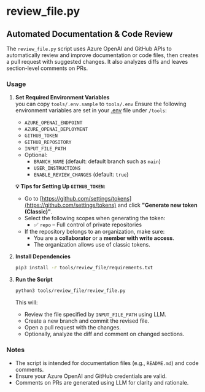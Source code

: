 # review_file.py

## Automated Documentation & Code Review

The `review_file.py` script uses Azure OpenAI and GitHub APIs to automatically review and improve documentation or code files, then creates a pull request with suggested changes. It also analyzes diffs and leaves section-level comments on PRs.

### Usage

1. **Set Required Environment Variables**  
   you can copy `tools/.env.sample` to `tools/.env`
   Ensure the following environment variables are set in your [.env](../tools/.env) file under `/tools`:
   - `AZURE_OPENAI_ENDPOINT`
   - `AZURE_OPENAI_DEPLOYMENT`
   - `GITHUB_TOKEN`
   - `GITHUB_REPOSITORY`
   - `INPUT_FILE_PATH`
   - Optional:
      - `BRANCH_NAME` (default: default branch such as `main`)
      - `USER_INSTRUCTIONS`
      - `ENABLE_REVIEW_CHANGES` (default: `true`)
   
   **💡 Tips for Setting Up `GITHUB_TOKEN`:**
   - Go to [https://github.com/settings/tokens](https://github.com/settings/tokens) and click **"Generate new token (Classic)"**.
   - Select the following scopes when generating the token:
     - ✅ `repo` – Full control of private repositories
   - If the repository belongs to an organization, make sure:
     - You are a **collaborator** or a **member with write access**.
     - The organization allows use of classic tokens.

2. **Install Dependencies**  
   ```bash
   pip3 install -r tools/review_file/requirements.txt
   ```

3. **Run the Script**  
   ```bash
   python3 tools/review_file/review_file.py
   ```
   This will:
   - Review the file specified by `INPUT_FILE_PATH` using LLM.
   - Create a new branch and commit the revised file.
   - Open a pull request with the changes.
   - Optionally, analyze the diff and comment on changed sections.

### Notes

- The script is intended for documentation files (e.g., `README.md`) and code comments.
- Ensure your Azure OpenAI and GitHub credentials are valid.
- Comments on PRs are generated using LLM for clarity and rationale.
